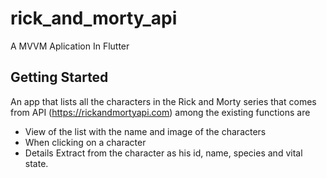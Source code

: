 # rick_and_morty_api

A MVVM Aplication In Flutter

## Getting Started

An app that lists all the characters in the Rick and Morty series that comes from API (https://rickandmortyapi.com) among the existing functions are

- View of the list with the name and image of the characters
- When clicking on a character
- Details Extract from the character as his id, name, species and vital state.
